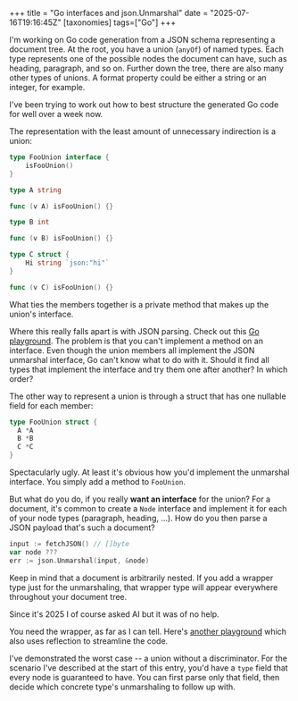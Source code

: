 +++
title = "Go interfaces and json.Unmarshal"
date = "2025-07-16T19:16:45Z"
[taxonomies]
tags=["Go"]
+++

I'm working on Go code generation from a JSON schema representing a document
tree. At the root, you have a union (`anyOf`) of named types. Each type
represents one of the possible nodes the document can have, such as heading,
paragraph, and so on. Further down the tree, there are also many other types of
unions. A format property could be either a string or an integer, for example.

I've been trying to work out how to best structure the generated Go code for
well over a week now.

The representation with the least amount of unnecessary indirection is a union:

```go
type FooUnion interface {
	isFooUnion()
}

type A string

func (v A) isFooUnion() {}

type B int

func (v B) isFooUnion() {}

type C struct {
	Hi string `json:"hi"`
}

func (v C) isFooUnion() {}
```

What ties the members together is a private method that makes up the union's
interface.

Where this really falls apart is with JSON parsing. Check out this [Go
playground](https://go.dev/play/p/gxDO6jQcPfP). The problem is that you can't
implement a method on an interface. Even though the union members all implement
the JSON unmarshal interface, Go can't know what to do with it. Should it find
all types that implement the interface and try them one after another? In which
order?

The other way to represent a union is through a struct that has one nullable
field for each member:

```go
type FooUnion struct {
  A *A
  B *B
  C *C
}
```

Spectacularly ugly. At least it's obvious how you'd implement the unmarshal
interface. You simply add a method to `FooUnion`.

But what do you do, if you really **want an interface** for the union? For a
document, it's common to create a `Node` interface and implement it for each of
your node types (paragraph, heading, ...). How do you then parse a JSON payload
that's such a document?

```go
input := fetchJSON() // []byte
var node ???
err := json.Unmarshal(input, &node)
```

Keep in mind that a document is arbitrarily nested. If you add a wrapper type
just for the unmarshaling, that wrapper type will appear everywhere throughout
your document tree.

Since it's 2025 I of course asked AI but it was of no help.

You need the wrapper, as far as I can tell. Here's [another
playground](https://go.dev/play/p/WyXc5Waf-Tw) which also uses reflection to
streamline the code.

I've demonstrated the worst case -- a union without a discriminator. For the
scenario I've described at the start of this entry, you'd have a `type` field
that every node is guaranteed to have. You can first parse only that field,
then decide which concrete type's unmarshaling to follow up with.
